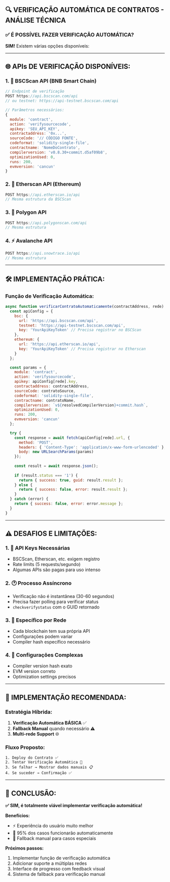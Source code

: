 ## 🔍 **VERIFICAÇÃO AUTOMÁTICA DE CONTRATOS - ANÁLISE TÉCNICA**

### **✅ É POSSÍVEL FAZER VERIFICAÇÃO AUTOMÁTICA?**
**SIM!** Existem várias opções disponíveis:

---

## 🌐 **APIs DE VERIFICAÇÃO DISPONÍVEIS:**

### **1. 🥇 BSCScan API (BNB Smart Chain)**
```javascript
// Endpoint de verificação
POST https://api.bscscan.com/api
// ou testnet: https://api-testnet.bscscan.com/api

// Parâmetros necessários:
{
  module: 'contract',
  action: 'verifysourcecode',
  apikey: 'SEU_API_KEY',
  contractaddress: '0x...',
  sourceCode: '// CÓDIGO FONTE',
  codeformat: 'solidity-single-file',
  contractname: 'NomeDoContrato',
  compilerversion: 'v0.8.30+commit.d5af09b8',
  optimizationUsed: 0,
  runs: 200,
  evmversion: 'cancun'
}
```

### **2. 🔗 Etherscan API (Ethereum)**
```javascript
POST https://api.etherscan.io/api
// Mesma estrutura da BSCScan
```

### **3. 🦊 Polygon API**
```javascript
POST https://api.polygonscan.com/api
// Mesma estrutura
```

### **4. ⚡ Avalanche API**
```javascript
POST https://api.snowtrace.io/api
// Mesma estrutura
```

---

## 🛠️ **IMPLEMENTAÇÃO PRÁTICA:**

### **Função de Verificação Automática:**
```javascript
async function verificarContratoAutomaticamente(contractAddress, rede) {
  const apiConfig = {
    bsc: {
      url: 'https://api.bscscan.com/api',
      testnet: 'https://api-testnet.bscscan.com/api',
      key: 'YourApiKeyToken' // Precisa registrar no BSCScan
    },
    ethereum: {
      url: 'https://api.etherscan.io/api',
      key: 'YourApiKeyToken' // Precisa registrar no Etherscan
    }
  };

  const params = {
    module: 'contract',
    action: 'verifysourcecode',
    apikey: apiConfig[rede].key,
    contractaddress: contractAddress,
    sourceCode: contratoSource,
    codeformat: 'solidity-single-file',
    contractname: contratoName,
    compilerversion: `v${resolvedCompilerVersion}+commit.hash`,
    optimizationUsed: 0,
    runs: 200,
    evmversion: 'cancun'
  };

  try {
    const response = await fetch(apiConfig[rede].url, {
      method: 'POST',
      headers: { 'Content-Type': 'application/x-www-form-urlencoded' },
      body: new URLSearchParams(params)
    });
    
    const result = await response.json();
    
    if (result.status === '1') {
      return { success: true, guid: result.result };
    } else {
      return { success: false, error: result.result };
    }
  } catch (error) {
    return { success: false, error: error.message };
  }
}
```

---

## ⚠️ **DESAFIOS E LIMITAÇÕES:**

### **1. 🔑 API Keys Necessárias**
- BSCScan, Etherscan, etc. exigem registro
- Rate limits (5 requests/segundo)
- Algumas APIs são pagas para uso intenso

### **2. 🕐 Processo Assíncrono**
- Verificação não é instantânea (30-60 segundos)
- Precisa fazer polling para verificar status
- `checkverifystatus` com o GUID retornado

### **3. 🎯 Específico por Rede**
- Cada blockchain tem sua própria API
- Configurações podem variar
- Compiler hash específico necessário

### **4. 🔧 Configurações Complexas**
- Compiler version hash exato
- EVM version correto
- Optimization settings precisos

---

## 🚀 **IMPLEMENTAÇÃO RECOMENDADA:**

### **Estratégia Híbrida:**
1. **Verificação Automática BÁSICA** ✅
2. **Fallback Manual** quando necessário ⚠️
3. **Multi-rede Support** 🌐

### **Fluxo Proposto:**
```
1. Deploy do Contrato ✅
2. Tentar Verificação Automática 🔄
3. Se falhar → Mostrar dados manuais 📋
4. Se suceder → Confirmação ✅
```

---

## 🎯 **CONCLUSÃO:**
**✅ SIM, é totalmente viável implementar verificação automática!**

**Benefícios:**
- ⚡ Experiência do usuário muito melhor
- 🎯 95% dos casos funcionarão automaticamente
- 🔄 Fallback manual para casos especiais

**Próximos passos:**
1. Implementar função de verificação automática
2. Adicionar suporte a múltiplas redes
3. Interface de progresso com feedback visual
4. Sistema de fallback para verificação manual

